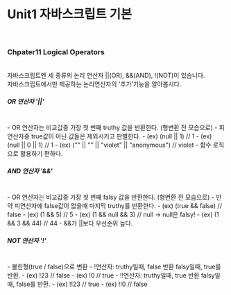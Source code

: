 # Unit1 자바스크립트 기본
<br>

### Chpater11 Logical Operators
<br>
자바스크립트엔 세 종류의 논리 연산자 ||(OR), &&(AND), !(NOT)이 있습니다.<br>
자바스크립트에서만 제공하는 논리연산자의 '추가’기능을 알아봅시다.

##### OR 연산자 '||'
<br>
- OR 연산자는 비교값중 가장 첫 번째 truthy 값을 반환한다. (형변환 전 모습으로)
- 피연산자중 true값이 아닌 값들은 제외시키고 판별한다.
- (ex) (null || 1) // 1
- (ex) (null || 0 || 1) // 1
- (ex) ("" || "" || "violet" || "anonymous") // violet
- 함수 로직으로 활용하기 편하다.

##### AND 연산자 '&&'
<br>
- OR 연산자는 비교값중 가장 첫 번째 falsy 값을 반환한다. (형변환 전 모습으로)
- 만약 피연산자에 false값이 없을때 마지막 truthy를 반환한다.
- (ex) (true && false) // false
- (ex) (1 && 5) // 5
- (ex) (1 && null && 3) // null -> null은 falsy!
- (ex) (1 && 3 && 44) // 44
- &&가 ||보다 우선순위 높다.

##### NOT 연산자 '!'
<br>
- 불린형(true / false)으로 변환
- !연산자: truthy일때, false 반환 falsy일때, true를 반환.
	- (ex) !23 // false
	- (ex) !0 // true
- !!연산자: truthy일때, true 반환 falsy일때, false를 반환.
	- (ex) !!23 // true
	- (ex) !!0 // false
